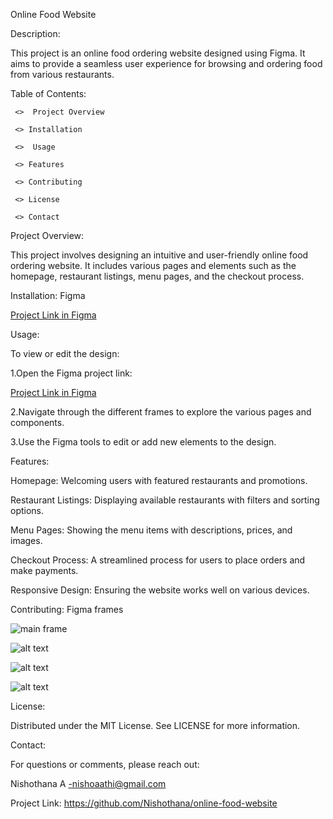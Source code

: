 Online Food Website

Description:

This project is an online food ordering website designed using Figma. It aims to provide a seamless user experience for browsing and ordering food from various restaurants.

Table of Contents:

     <>  Project Overview

     <> Installation

     <>  Usage

     <> Features

     <> Contributing

     <> License

     <> Contact

Project Overview:

 This project involves designing an intuitive and user-friendly online food ordering website. It includes various pages and elements such as the homepage, restaurant listings, menu pages, and the checkout process.

Installation:
 Figma

[Project Link in Figma](https://www.figma.com/proto/a4I1GoT0sIlxo3w25lV0aJ/project?page-id=34%3A50&node-id=119-287&viewport=-743%2C502%2C0.65&t=FeSVYLnzFiJE3o56-1&scaling=scale-down&content-scaling=fixed&starting-point-node-id=119%3A287)

Usage:

 To view or edit the design:

  1.Open the Figma project link:

 [Project Link in Figma](https://www.figma.com/proto/a4I1GoT0sIlxo3w25lV0aJ/project?page-id=34%3A50&node-id=119-287&viewport=-743%2C502%2C0.65&t=FeSVYLnzFiJE3o56-1&scaling=scale-down&content-scaling=fixed&starting-point-node-id=119%3A287)

 2.Navigate through the different frames to explore the various pages and components.

 3.Use the Figma tools to edit or add new elements to the design.

Features:

Homepage: Welcoming users with featured restaurants and promotions.

Restaurant Listings: Displaying available restaurants with filters and sorting options.

Menu Pages: Showing the menu items with descriptions, prices, and images.

Checkout Process: A streamlined process for users to place orders and make payments.

Responsive Design: Ensuring the website works well on various devices.

Contributing: Figma frames

![main frame](<Screenshot 2024-07-23 191740.png>)

![alt text](image.png)

![alt text](image-1.png)
 
![alt text](image-2.png)






License:

Distributed under the MIT License. 
See LICENSE for more information.

Contact:

For questions or comments, please reach out:

Nishothana A -nishoaathi@gmail.com

Project Link: https://github.com/Nishothana/online-food-website


